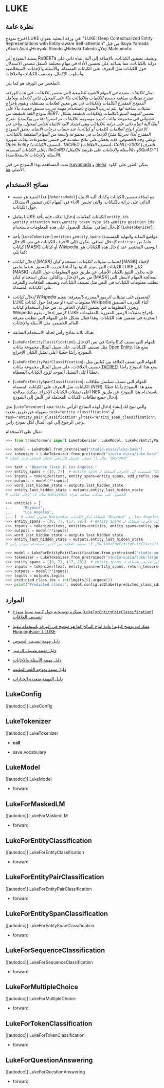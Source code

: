 # LUKE

## نظرة عامة
اقترح نموذج LUKE في ورقة البحثية بعنوان: "LUKE: Deep Contextualized Entity Representations with Entity-aware Self-attention" من قبل Ikuya Yamada وAkari Asai وHiroyuki Shindo وHideaki Takeda وYuji Matsumoto.

يستند النموذج إلى RoBERTa ويضيف تضمين الكيانات، بالإضافة إلى آلية انتباه ذاتي على دراية بالكيانات، مما يساعد على تحسين الأداء في مهام مختلفة لأسفل تتضمن الاستدلال حول الكيانات مثل التعرف على الكيانات المسماة، والأسئلة والإجابات الاستخلاصية وأسلوب الإكمال، وتصنيف الكيانات والعلاقات.

الملخص من الورقة هو كما يلي:

*تمثل الكيانات مفيدة في المهام اللغوية الطبيعية التي تتضمن الكيانات. في هذه الورقة، نقترح تمثيلات سياقية جديدة للكلمات والكيانات بناءً على المحول ثنائي الاتجاه. ويعامل النموذج المقترح الكلمات والكيانات في نص معين كعلامات مستقلة، ويقوم بإخراج تمثيلات سياقية لها. يتم تدريب النموذج باستخدام مهمة تدريب مسبق جديدة بناءً على نموذج اللغة المقنعة من BERT. تتضمن المهمة التنبؤ بالكلمات والكيانات المقنعة بشكل عشوائي في مجموعة بيانات كبيرة موسومة بالكيانات تم استردادها من ويكيبيديا. نقترح أيضًا آلية انتباه ذاتي على دراية بالكيانات وهي امتداد لآلية الانتباه الذاتي لمحول، وتأخذ في الاعتبار أنواع العلامات (كلمات أو كيانات) عند حساب درجات الانتباه. يحقق النموذج المقترح أداءً تجريبيًا مثيرًا للإعجاب في مجموعة واسعة من المهام المتعلقة بالكيانات. وعلى وجه الخصوص، فإنه يحصل على نتائج متقدمة في خمس مجموعات بيانات شهيرة: Open Entity (تصنيف الكيانات)، TACRED (تصنيف العلاقات)، CoNLL-2003 (التعرف على الكيانات المسماة)، ReCoRD (الأسئلة والإجابات على طريقة الإكمال)، وSQuAD 1.1 (الأسئلة والإجابات الاستخلاصية).*

تمت المساهمة بهذا النموذج من قبل [ikuyamada](https://huggingface.co/ikuyamada) و [nielsr](https://huggingface.co/nielsr). يمكن العثور على الكود الأصلي [هنا](https://github.com/studio-ousia/luke).

## نصائح الاستخدام

- هذا التنفيذ هو نفسه [`RobertaModel`] مع إضافة تضمين الكيانات وكذلك آلية الانتباه الذاتي على دراية بالكيانات، والتي تحسن الأداء في المهام التي تتضمن الاستدلال حول الكيانات.

- يعامل LUKE الكيانات كعلامات إدخال؛ لذلك، فإنه يأخذ `entity_ids` و`entity_attention_mask` و`entity_token_type_ids` و`entity_position_ids` كإدخال إضافي. يمكنك الحصول على هذه المعلومات باستخدام [`LukeTokenizer`].

- يأخذ [`LukeTokenizer`] `entities` و`entity_spans` (مواضع البداية والنهاية المستندة إلى الأحرف للكيانات في نص الإدخال) كإدخال إضافي. تتكون `entities` عادةً من كيانات [MASK] أو كيانات Wikipedia. الوصف المختصر عند إدخال هذه الكيانات هو كما يلي:

- *إدخال كيانات [MASK] لحساب تمثيلات الكيانات*: تستخدم كيان [MASK] لإخفاء الكيانات التي سيتم التنبؤ بها أثناء التدريب المسبق. عندما يتلقى LUKE كيان [MASK]، فإنه يحاول التنبؤ بالكيان الأصلي عن طريق جمع المعلومات حول الكيان من نص الإدخال. وبالتالي، يمكن استخدام كيان [MASK] لمعالجة المهام لأسفل التي تتطلب معلومات الكيانات في النص مثل تصنيف الكيانات، وتصنيف العلاقات، والتعرف على الكيانات المسماة.

- *إدخال كيانات Wikipedia للحصول على تمثيلات الرموز المعززة بالمعرفة*: يتعلم LUKE معلومات غنية (أو معرفة) حول كيانات Wikipedia أثناء التدريب المسبق ويخزن المعلومات في تضمين الكيان الخاص به. من خلال استخدام كيانات Wikipedia كرموز إدخال، يقوم LUKE بإخراج تمثيلات الرموز المعززة بالمعلومات المخزنة في تضمين هذه الكيانات. وهذا فعال بشكل خاص للمهام التي تتطلب معرفة العالم الحقيقي، مثل الأسئلة والإجابات.

- هناك ثلاثة نماذج رأس لحالة الاستخدام السابقة:

- [`LukeForEntityClassification`]، للمهام التي تصنف كيانًا واحدًا في نص الإدخال مثل تصنيف الكيانات، على سبيل المثال مجموعة بيانات [Open Entity](https://www.cs.utexas.edu/~eunsol/html_pages/open_entity.html). يضع هذا النموذج رأسًا خطيًا أعلى تمثيل الكيان الإخراج.

- [`LukeForEntityPairClassification`]، للمهام التي تصنف العلاقة بين كيانين مثل تصنيف العلاقات، على سبيل المثال مجموعة بيانات [TACRED](https://nlp.stanford.edu/projects/tacred/). يضع هذا النموذج رأسًا خطيًا أعلى التمثيل الموحد لزوج الكيانات المعطاة.

- [`LukeForEntitySpanClassification`]، للمهام التي تصنف تسلسل نطاقات الكيانات، مثل التعرف على الكيانات المسماة (NER). يضع هذا النموذج رأسًا خطيًا أعلى تمثيلات الكيانات الإخراج. يمكنك معالجة NER باستخدام هذا النموذج عن طريق إدخال جميع نطاقات الكيانات المحتملة في النص إلى النموذج.

لدى [`LukeTokenizer`] حجة `task`، والتي تتيح لك إنشاء إدخال لهذه النماذج الرأس بسهولة عن طريق تحديد `task="entity_classification"` أو `task="entity_pair_classification"` أو `task="entity_span_classification"`. يرجى الرجوع إلى كود المثال لكل نموذج رأس.

مثال على الاستخدام:

```python
>>> from transformers import LukeTokenizer, LukeModel, LukeForEntityPairClassification

>>> model = LukeModel.from_pretrained("studio-ousia/luke-base")
>>> tokenizer = LukeTokenizer.from_pretrained("studio-ousia/luke-base")
# مثال 1: حساب التمثيل السياقي للكيان المقابل لذكر الكيان "Beyoncé"

>>> text = "Beyoncé lives in Los Angeles."
>>> entity_spans = [(0, 7)]  # entity span المستندة إلى الأحرف المقابلة لـ "Beyoncé"
>>> inputs = tokenizer(text, entity_spans=entity_spans, add_prefix_space=True, return_tensors="pt")
>>> outputs = model(**inputs)
>>> word_last_hidden_state = outputs.last_hidden_state
>>> entity_last_hidden_state = outputs.entity_last_hidden_state
# مثال 2: إدخال كيانات Wikipedia للحصول على تمثيلات سياقية مثراة

>>> entities = [
...     "Beyoncé",
...     "Los Angeles",
... ]  # عناوين كيانات Wikipedia المقابلة لذكر الكيانات "Beyoncé" و "Los Angeles"
>>> entity_spans = [(0, 7), (17, 28)]  # entity spans المستندة إلى الأحرف المقابلة لـ "Beyoncé" و "Los Angeles"
>>> inputs = tokenizer(text, entities=entities, entity_spans=entity_spans, add_prefix_space=True, return_tensors="pt")
>>> outputs = model(**inputs)
>>> word_last_hidden_state = outputs.last_hidden_state
>>> entity_last_hidden_state = outputs.entity_last_hidden_state
# مثال 3: تصنيف العلاقة بين كيانين باستخدام نموذج رأس LukeForEntityPairClassification

>>> model = LukeForEntityPairClassification.from_pretrained("studio-ousia/luke-large-finetuned-tacred")
>>> tokenizer = LukeTokenizer.from_pretrained("studio-ousia/luke-large-finetuned-tacred")
>>> entity_spans = [(0, 7), (17, 28)]  # entity spans المستندة إلى الأحرف المقابلة لـ "Beyoncé" و "Los Angeles"
>>> inputs = tokenizer(text, entity_spans=entity_spans, return_tensors="pt")
>>> outputs = model(**inputs)
>>> logits = outputs.logits
>>> predicted_class_idx = int(logits[0].argmax())
>>> print("Predicted class:", model.config.id2label[predicted_class_idx])
```

## الموارد

- [مفكرة توضيحية حول كيفية ضبط نموذج [`LukeForEntityPairClassification`] لتصنيف العلاقات](https://github.com/NielsRogge/Transformers-Tutorials/tree/master/LUKE)

- [مفكرات توضح كيفية إعادة إنتاج النتائج كما هو موضح في الورقة باستخدام تنفيذ HuggingFace لـ LUKE](https://github.com/studio-ousia/luke/tree/master/notebooks)

- [دليل مهمة تصنيف النصوص](../tasks/sequence_classification)

- [دليل مهمة تصنيف الرموز](../tasks/token_classification)

- [دليل مهمة الأسئلة والإجابات](../tasks/question_answering)

- [دليل مهمة نمذجة اللغة المقنعة](../tasks/masked_language_modeling)

- [دليل المهمة متعددة الخيارات](../tasks/multiple_choice)

## LukeConfig

[[autodoc]] LukeConfig

## LukeTokenizer

[[autodoc]] LukeTokenizer

- __call__

- save_vocabulary

## LukeModel

[[autodoc]] LukeModel

- forward

## LukeForMaskedLM

[[autodoc]] LukeForMaskedLM

- forward

## LukeForEntityClassification

[[autodoc]] LukeForEntityClassification

- forward

## LukeForEntityPairClassification

[[autodoc]] LukeForEntityPairClassification

- forward

## LukeForEntitySpanClassification

[[autodoc]] LukeForEntitySpanClassification

- forward

## LukeForSequenceClassification

[[autodoc]] LukeForSequenceClassification

- forward

## LukeForMultipleChoice

[[autodoc]] LukeForMultipleChoice

- forward

## LukeForTokenClassification

[[autodoc]] LukeForTokenClassification

- forward

## LukeForQuestionAnswering

[[autodoc]] LukeForQuestionAnswering

- forward